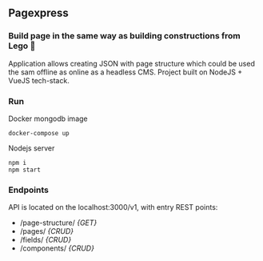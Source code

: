 ## Pagexpress
### Build page in the same way as building constructions from Lego 🧱
Application allows creating JSON with page structure which could be used the sam offline as online as a headless CMS. 
Project built on NodeJS + VueJS tech-stack.

### Run
Docker mongodb image
```shell script
docker-compose up
```

Nodejs server
```shell script
npm i
npm start
```

### Endpoints
API is located on the localhost:3000/v1, with entry REST points:
* /page-structure/ _{GET}_
* /pages/ _{CRUD}_
* /fields/ _{CRUD}_
* /components/ _{CRUD}_

